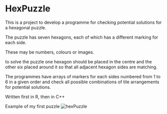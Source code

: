# HexPuzzle

This is a project to develop a programme for checking potential solutions for a hexagonal puzzle.

The puzzle has seven hexagons, each of which has a different marking for each side.

These may be numbers, colours or images.

to solve the puzzle one hexagon should be placed in the centre and the other six placed around it so that all adjacent hexagon sides are matching.

The programmes have arrays of markers for each sides numbered from 1 to 6 in a given order and check all possible combinations of tile arrangements for potential solutions.

Written first in R, then in C++

Example of my first puzzle
![hexPuzzle](https://user-images.githubusercontent.com/64528428/219953978-937fb459-9f3a-4f48-b7a1-7caba73d4bd0.jpg)


